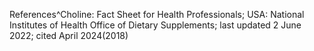 References^Choline: Fact Sheet for Health Professionals; USA: National Institutes of Health Office of Dietary Supplements; last updated 2 June 2022; cited April 2024(2018)
